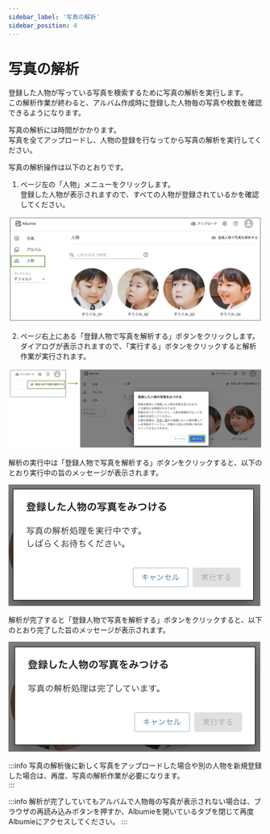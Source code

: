 ```yaml
---
sidebar_label: '写真の解析'
sidebar_position: 4
---
```


# 写真の解析
登録した人物が写っている写真を検索するために写真の解析を実行します。  
この解析作業が終わると、アルバム作成時に登録した人物毎の写真や枚数を確認できるようになります。  

写真の解析には時間がかかります。  
写真を全てアップロードし、人物の登録を行なってから写真の解析を実行してください。

写真の解析操作は以下のとおりです。

1. ページ左の「人物」メニューをクリックします。  
登録した人物が表示されますので、すべての人物が登録されているかを確認してください。

 ![photos to photo button](/img/docs/people.jpg)

2. ページ右上にある「登録人物で写真を解析する」ボタンをクリックします。  
ダイアログが表示されますので、「実行する」ボタンをクリックすると解析作業が実行されます。

 ![execute analysis](/img/docs/execute-analysis.jpg)

 解析の実行中は「登録人物で写真を解析する」ボタンをクリックすると、以下のとおり実行中の旨のメッセージが表示されます。

 <img src="/img/docs/analyzing.jpg" width="500"/>

 解析が完了すると「登録人物で写真を解析する」ボタンをクリックすると、以下のとおり完了した旨のメッセージが表示されます。

 <img src="/img/docs/analyzed.jpg" width="500"/> 

:::info
写真の解析後に新しく写真をアップロードした場合や別の人物を新規登録した場合は、再度、写真の解析作業が必要になります。  
:::

:::info
解析が完了していてもアルバムで人物毎の写真が表示されない場合は、ブラウザの再読み込みボタンを押すか、Albumieを開いているタブを閉じて再度Albumieにアクセスしてください。
:::